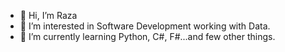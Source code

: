 - 👋 Hi, I’m Raza
- 👀 I’m interested in Software Development working with Data.
- 🌱 I’m currently learning Python, C#, F#...and few other things. 

<!---
Rnajm/Rnajm is a ✨ special ✨ repository because its `README.md` (this file) appears on your GitHub profile.
You can click the Preview link to take a look at your changes.
--->
